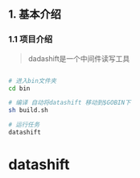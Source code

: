 
## 1. 基本介绍

### 1.1 项目介绍

> dadashift是一个中间件读写工具


```bash

# 进入bin文件夹
cd bin

# 编译 自动将datashift 移动到$GOBIN下
sh build.sh

# 运行任务
datashift 
```
# datashift
